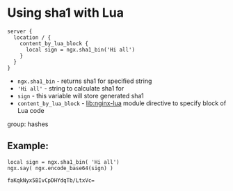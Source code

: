 # Using sha1 with Lua

```nginx
server {
  location / {
    content_by_lua_block {
      local sign = ngx.sha1_bin('Hi all')
    }
  }
}
```

- `ngx.sha1_bin` - returns sha1 for specified string
- `'Hi all'` - string to calculate sha1 for
- `sign` - this variable will store generated sha1
- `content_by_lua_block` - [lib:nginx-lua](/nginx-lua/how-to-install-nginx-lua-module-in-ubuntu-ubuntuversion) module directive to specify block of Lua code

group: hashes

## Example: 
```nginx
local sign = ngx.sha1_bin( 'Hi all')
ngx.say( ngx.encode_base64(sign) )
```
```
faKqkNyx5BIvCpDHYdqTb/LtxVc=

```


